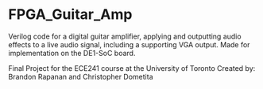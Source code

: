 # FPGA_Guitar_Amp

Verilog code for a digital guitar amplifier, applying and outputting audio effects to a live audio signal, including a supporting VGA output.
Made for implementation on the DE1-SoC board.

Final Project for the ECE241 course at the University of Toronto
Created by: Brandon Rapanan and Christopher Dometita
